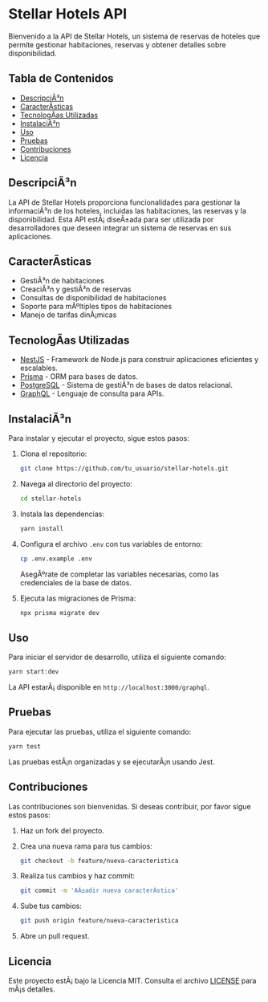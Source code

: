 
# Stellar Hotels API

Bienvenido a la API de Stellar Hotels, un sistema de reservas de hoteles que permite gestionar habitaciones, reservas y obtener detalles sobre disponibilidad.

## Tabla de Contenidos

- [DescripciÃ³n](#descripciÃ³n)
- [CaracterÃ­sticas](#caracterÃ­sticas)
- [TecnologÃ­as Utilizadas](#tecnologÃ­as-utilizadas)
- [InstalaciÃ³n](#instalaciÃ³n)
- [Uso](#uso)
- [Pruebas](#pruebas)
- [Contribuciones](#contribuciones)
- [Licencia](#licencia)

## DescripciÃ³n

La API de Stellar Hotels proporciona funcionalidades para gestionar la informaciÃ³n de los hoteles, incluidas las habitaciones, las reservas y la disponibilidad. Esta API estÃ¡ diseÃ±ada para ser utilizada por desarrolladores que deseen integrar un sistema de reservas en sus aplicaciones.

## CaracterÃ­sticas

- GestiÃ³n de habitaciones
- CreaciÃ³n y gestiÃ³n de reservas
- Consultas de disponibilidad de habitaciones
- Soporte para mÃºltiples tipos de habitaciones
- Manejo de tarifas dinÃ¡micas

## TecnologÃ­as Utilizadas

- [NestJS](https://nestjs.com/) - Framework de Node.js para construir aplicaciones eficientes y escalables.
- [Prisma](https://www.prisma.io/) - ORM para bases de datos.
- [PostgreSQL](https://www.postgresql.org/) - Sistema de gestiÃ³n de bases de datos relacional.
- [GraphQL](https://graphql.org/) - Lenguaje de consulta para APIs.

## InstalaciÃ³n

Para instalar y ejecutar el proyecto, sigue estos pasos:

1. Clona el repositorio:

   ```bash
   git clone https://github.com/tu_usuario/stellar-hotels.git
   ```

2. Navega al directorio del proyecto:

   ```bash
   cd stellar-hotels
   ```

3. Instala las dependencias:

   ```bash
   yarn install
   ```

4. Configura el archivo `.env` con tus variables de entorno:

   ```bash
   cp .env.example .env
   ```

   AsegÃºrate de completar las variables necesarias, como las credenciales de la base de datos.

5. Ejecuta las migraciones de Prisma:

   ```bash
   npx prisma migrate dev
   ```

## Uso

Para iniciar el servidor de desarrollo, utiliza el siguiente comando:

```bash
yarn start:dev
```

La API estarÃ¡ disponible en `http://localhost:3000/graphql`.


## Pruebas

Para ejecutar las pruebas, utiliza el siguiente comando:

```bash
yarn test
```

Las pruebas estÃ¡n organizadas y se ejecutarÃ¡n usando Jest.

## Contribuciones

Las contribuciones son bienvenidas. Si deseas contribuir, por favor sigue estos pasos:

1. Haz un fork del proyecto.
2. Crea una nueva rama para tus cambios:

   ```bash
   git checkout -b feature/nueva-caracteristica
   ```

3. Realiza tus cambios y haz commit:

   ```bash
   git commit -m 'AÃ±adir nueva caracterÃ­stica'
   ```

4. Sube tus cambios:

   ```bash
   git push origin feature/nueva-caracteristica
   ```

5. Abre un pull request.

## Licencia

Este proyecto estÃ¡ bajo la Licencia MIT. Consulta el archivo [LICENSE](LICENSE) para mÃ¡s detalles.
